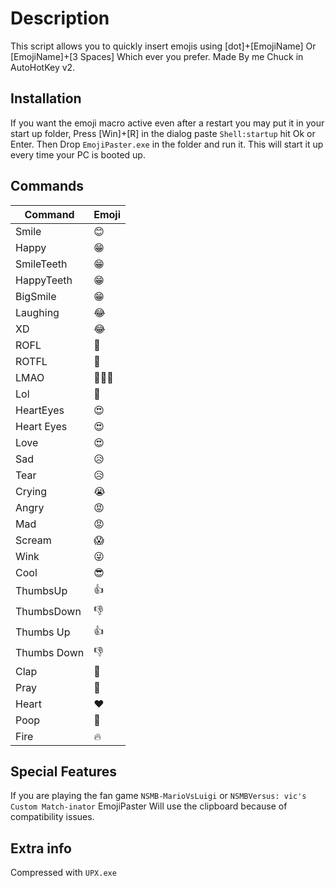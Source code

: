 # Description

This script allows you to quickly insert emojis using [dot]+[EmojiName] Or [EmojiName]+[3 Spaces] Which ever you prefer.
Made By me Chuck in AutoHotKey v2.

## Installation

If you want the emoji macro active even after a restart you may put it in your start up folder, Press [Win]+[R] in the dialog paste `Shell:startup` hit Ok or Enter. Then Drop `EmojiPaster.exe` in the folder and run it. This will start it up every time your PC is booted up.

## Commands

| Command        | Emoji  |
|----------------|--------|
| Smile         | 😊      |
| Happy         | 😁      |
| SmileTeeth    | 😁      |
| HappyTeeth    | 😁      |
| BigSmile      | 😁      |
| Laughing      | 😂      |
| XD            | 😂      |
| ROFL          | 🤣      |
| ROTFL         | 🤣      |
| LMAO          | 🤣🤣🤣  |
| Lol           | 🤣      |
| HeartEyes     | 😍      |
| Heart Eyes    | 😍      |
| Love          | 😍      |
| Sad           | 😥      |
| Tear          | 😥      |
| Crying        | 😭      |
| Angry         | 😡      |
| Mad           | 😡      |
| Scream        | 😱      |
| Wink          | 😜      |
| Cool          | 😎      |
| ThumbsUp      | 👍      |
| ThumbsDown    | 👎      |
| Thumbs Up     | 👍      |
| Thumbs Down   | 👎      |
| Clap          | 👏      |
| Pray          | 🙏      |
| Heart         | ❤️      |
| Poop          | 💩      |
| Fire          | 🔥      |

## Special Features

If you are playing the fan game `NSMB-MarioVsLuigi` or `NSMBVersus: vic's Custom Match-inator` EmojiPaster Will use the clipboard because of compatibility issues.

## Extra info

Compressed with `UPX.exe`
